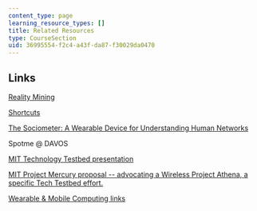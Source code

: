 ```yaml
---
content_type: page
learning_resource_types: []
title: Related Resources
type: CourseSection
uid: 36995554-f2c4-a43f-da87-f30029da0470
---
```


Links
-----

[Reality Mining](http://reality.media.mit.edu/)

[Shortcuts](http://web.media.mit.edu/~tanzeem/projects.htm)

[The Sociometer: A Wearable Device for Understanding Human Networks](http://www.media.mit.edu/~tanzeem/shortcuts/workingpaper.pdf)

Spotme @ DAVOS

[MIT Technology Testbed presentation](http://web.media.mit.edu/~jpbonsen/MIT-Technology-Testbeds.ppt)

[MIT Project Mercury proposal -- advocating a Wireless Project Athena, a specific Tech Testbed effort.](http://web.media.mit.edu/~jpbonsen/MIT-Project-Mercury.htm)

[Wearable & Mobile Computing links](http://www.hitl.washington.edu/projects/knowledge_base/wearable.html)